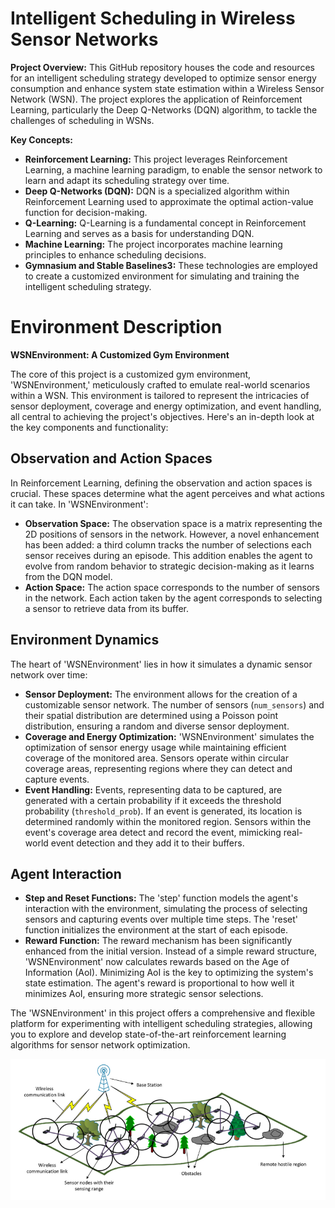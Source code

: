 # Intelligent Scheduling in Wireless Sensor Networks

**Project Overview:**
This GitHub repository houses the code and resources for an intelligent scheduling strategy developed to optimize sensor energy consumption and enhance system state estimation within a Wireless Sensor Network (WSN). The project explores the application of Reinforcement Learning, particularly the Deep Q-Networks (DQN) algorithm, to tackle the challenges of scheduling in WSNs.

**Key Concepts:**
- **Reinforcement Learning:** This project leverages Reinforcement Learning, a machine learning paradigm, to enable the sensor network to learn and adapt its scheduling strategy over time.
- **Deep Q-Networks (DQN):** DQN is a specialized algorithm within Reinforcement Learning used to approximate the optimal action-value function for decision-making.
- **Q-Learning:** Q-Learning is a fundamental concept in Reinforcement Learning and serves as a basis for understanding DQN.
- **Machine Learning:** The project incorporates machine learning principles to enhance scheduling decisions.
- **Gymnasium and Stable Baselines3:** These technologies are employed to create a customized environment for simulating and training the intelligent scheduling strategy.

# Environment Description

**WSNEnvironment: A Customized Gym Environment**

The core of this project is a customized gym environment, 'WSNEnvironment,' meticulously crafted to emulate real-world scenarios within a WSN. This environment is tailored to represent the intricacies of sensor deployment, coverage and energy optimization, and event handling, all central to achieving the project's objectives. Here's an in-depth look at the key components and functionality:

## Observation and Action Spaces
In Reinforcement Learning, defining the observation and action spaces is crucial. These spaces determine what the agent perceives and what actions it can take. In 'WSNEnvironment':
- **Observation Space:** The observation space is a matrix representing the 2D positions of sensors in the network. However, a novel enhancement has been added: a third column tracks the number of selections each sensor receives during an episode. This addition enables the agent to evolve from random behavior to strategic decision-making as it learns from the DQN model.
- **Action Space:** The action space corresponds to the number of sensors in the network. Each action taken by the agent corresponds to selecting a sensor to retrieve data from its buffer.

## Environment Dynamics
The heart of 'WSNEnvironment' lies in how it simulates a dynamic sensor network over time:
- **Sensor Deployment:** The environment allows for the creation of a customizable sensor network. The number of sensors (`num_sensors`) and their spatial distribution are determined using a Poisson point distribution, ensuring a random and diverse sensor deployment.
- **Coverage and Energy Optimization:** 'WSNEnvironment' simulates the optimization of sensor energy usage while maintaining efficient coverage of the monitored area. Sensors operate within circular coverage areas, representing regions where they can detect and capture events.
- **Event Handling:** Events, representing data to be captured, are generated with a certain probability if it exceeds the threshold probability (`threshold_prob`). If an event is generated, its location is determined randomly within the monitored region. Sensors within the event's coverage area detect and record the event, mimicking real-world event detection and they add it to their buffers.

## Agent Interaction
- **Step and Reset Functions:** The 'step' function models the agent's interaction with the environment, simulating the process of selecting sensors and capturing events over multiple time steps. The 'reset' function initializes the environment at the start of each episode.
- **Reward Function:** The reward mechanism has been significantly enhanced from the initial version. Instead of a simple reward structure, 'WSNEnvironment' now calculates rewards based on the Age of Information (AoI). Minimizing AoI is the key to optimizing the system's state estimation. The agent's reward is proportional to how well it minimizes AoI, ensuring more strategic sensor selections.

The 'WSNEnvironment' in this project offers a comprehensive and flexible platform for experimenting with intelligent scheduling strategies, allowing you to explore and develop state-of-the-art reinforcement learning algorithms for sensor network optimization.

![WSNEnvironment](https://github.com/fareskhlifi/Intelligent-Scheduling-using-Reinforcement-learning-and-Deep-Q-Networks/blob/main/WSN.png?raw=true)
